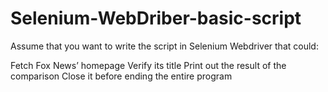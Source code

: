 # Selenium-WebDriber-basic-script

Assume that you want to write the script in Selenium Webdriver that could:

Fetch Fox News’ homepage
Verify its title
Print out the result of the comparison
Close it before ending the entire program
